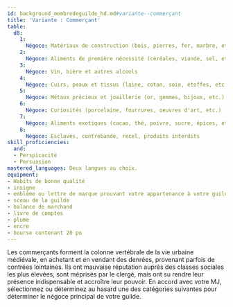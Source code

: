 ```yaml
---
id: background_membredeguilde_hd.md#variante--commerçant
title: 'Variante : Commerçant'
table:
  d8:
    1:
      Négoce: Matériaux de construction (bois, pierres, fer, marbre, etc.)
    2:
      Négoce: Aliments de première nécessité (céréales, viande, sel, etc.)
    3:
      Négoce: Vin, bière et autres alcools
    4:
      Négoce: Cuirs, peaux et tissus (laine, coton, soie, étoffes, etc.)
    5:
      Négoce: Métaux précieux et joaillerie (or, gemmes, bijoux, etc.)
    6:
      Négoce: Curiosités (porcelaine, fourrures, oeuvres d'art, etc.)
    7:
      Négoce: Aliments exotiques (cacao, thé, poivre, sucre, épices, etc.)
    8:
      Négoce: Esclaves, contrebande, recel, produits interdits
skill_proficiencies:
  and:
  - Perspicacité
  - Persuasion
mastered_languages: Deux langues au choix.
equipment:
- Habits de bonne qualité
- insigne
- emblème ou lettre de marque prouvant votre appartenance à votre guilde
- sceau de la guilde
- balance de marchand
- livre de comptes
- plume
- encre
- bourse contenant 20 po
---
```


Les commerçants forment la colonne vertébrale de la vie urbaine médiévale, en achetant et en vendant des denrées, provenant parfois de contrées lointaines. Ils ont mauvaise réputation auprès des classes sociales les plus élevées, sont méprisés par le clergé, mais ont su rendre leur présence indispensable et accroître leur pouvoir. En accord avec votre MJ, sélectionnez ou déterminez au hasard une des catégories suivantes pour déterminer le négoce principal de votre guilde.

